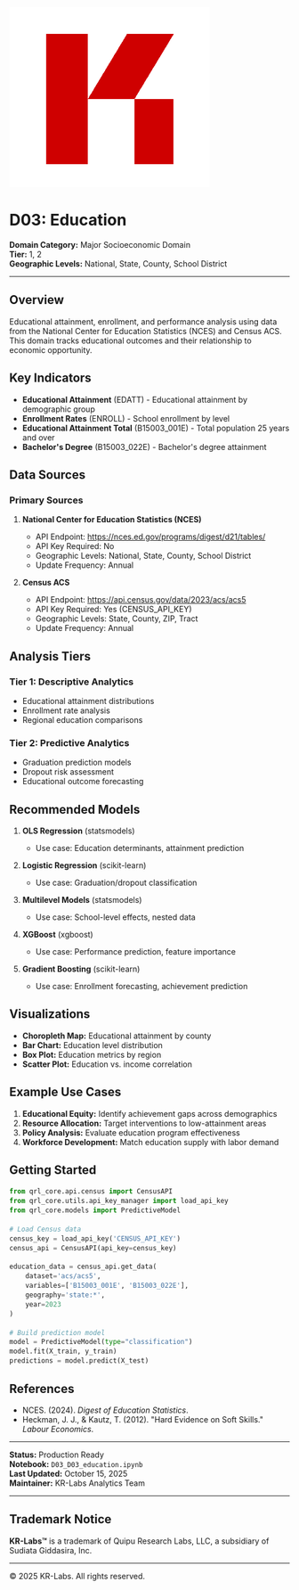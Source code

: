 ![KR-Labs](../../../assets/images/KRLabs_WebLogo.png)

# D03: Education

**Domain Category:** Major Socioeconomic Domain  
**Tier:** 1, 2  
**Geographic Levels:** National, State, County, School District

---

## Overview

Educational attainment, enrollment, and performance analysis using data from the National Center for Education Statistics (NCES) and Census ACS. This domain tracks educational outcomes and their relationship to economic opportunity.

## Key Indicators

- **Educational Attainment** (EDATT) - Educational attainment by demographic group
- **Enrollment Rates** (ENROLL) - School enrollment by level
- **Educational Attainment Total** (B15003_001E) - Total population 25 years and over
- **Bachelor's Degree** (B15003_022E) - Bachelor's degree attainment

## Data Sources

### Primary Sources

1. **National Center for Education Statistics (NCES)**
   - API Endpoint: https://nces.ed.gov/programs/digest/d21/tables/
   - API Key Required: No
   - Geographic Levels: National, State, County, School District
   - Update Frequency: Annual

2. **Census ACS**
   - API Endpoint: https://api.census.gov/data/2023/acs/acs5
   - API Key Required: Yes (CENSUS_API_KEY)
   - Geographic Levels: State, County, ZIP, Tract
   - Update Frequency: Annual

## Analysis Tiers

### Tier 1: Descriptive Analytics
- Educational attainment distributions
- Enrollment rate analysis
- Regional education comparisons

### Tier 2: Predictive Analytics
- Graduation prediction models
- Dropout risk assessment
- Educational outcome forecasting

## Recommended Models

1. **OLS Regression** (statsmodels)
   - Use case: Education determinants, attainment prediction

2. **Logistic Regression** (scikit-learn)
   - Use case: Graduation/dropout classification

3. **Multilevel Models** (statsmodels)
   - Use case: School-level effects, nested data

4. **XGBoost** (xgboost)
   - Use case: Performance prediction, feature importance

5. **Gradient Boosting** (scikit-learn)
   - Use case: Enrollment forecasting, achievement prediction

## Visualizations

- **Choropleth Map:** Educational attainment by county
- **Bar Chart:** Education level distribution
- **Box Plot:** Education metrics by region
- **Scatter Plot:** Education vs. income correlation

## Example Use Cases

1. **Educational Equity:** Identify achievement gaps across demographics
2. **Resource Allocation:** Target interventions to low-attainment areas
3. **Policy Analysis:** Evaluate education program effectiveness
4. **Workforce Development:** Match education supply with labor demand

## Getting Started

```python
from qrl_core.api.census import CensusAPI
from qrl_core.utils.api_key_manager import load_api_key
from qrl_core.models import PredictiveModel

# Load Census data
census_key = load_api_key('CENSUS_API_KEY')
census_api = CensusAPI(api_key=census_key)

education_data = census_api.get_data(
    dataset='acs/acs5',
    variables=['B15003_001E', 'B15003_022E'],
    geography='state:*',
    year=2023
)

# Build prediction model
model = PredictiveModel(type="classification")
model.fit(X_train, y_train)
predictions = model.predict(X_test)
```

## References

- NCES. (2024). *Digest of Education Statistics*.
- Heckman, J. J., & Kautz, T. (2012). "Hard Evidence on Soft Skills." *Labour Economics*.

---

**Status:** Production Ready  
**Notebook:** `D03_D03_education.ipynb`  
**Last Updated:** October 15, 2025  
**Maintainer:** KR-Labs Analytics Team

---

## Trademark Notice

**KR-Labs™** is a trademark of Quipu Research Labs, LLC, a subsidiary of Sudiata Giddasira, Inc.

---

© 2025 KR-Labs. All rights reserved.
